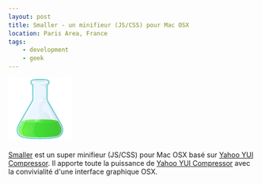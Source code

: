 ```yaml
---
layout: post
title: Smaller - un minifieur (JS/CSS) pour Mac OSX
location: Paris Area, France
tags:
    - development
    - geek
---
```


![Smaller](/assets/images/blog/Logos/smaller.png)<br />
<br />
<a href="http://smallerapp.com/" hreflang="en">Smaller</a> est un super minifieur (JS/CSS) pour Mac OSX basé sur <a href="http://developer.yahoo.com/yui/compressor/" hreflang="en">Yahoo YUI Compressor</a>. Il apporte toute la puissance de <a href="http://developer.yahoo.com/yui/compressor/" hreflang="en">Yahoo YUI Compressor</a> avec la convivialité d'une interface graphique OSX.
